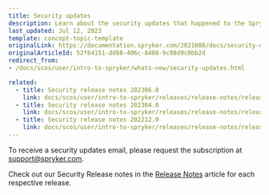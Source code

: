 ```yaml
---
title: Security updates
description: Learn about the security updates that happened to the Spryker Commerce OS.
last_updated: Jul 12, 2023
template: concept-topic-template
originalLink: https://documentation.spryker.com/2021080/docs/security-updates
originalArticleId: 52f64151-dd88-406c-8408-9c08d9c0bb2d
redirect_from:
- /docs/scos/user/intro-to-spryker/whats-new/security-updates.html

related:
  - title: Security release notes 202306.0
    link: docs/scos/user/intro-to-spryker/releases/release-notes/release-notes-202306.0/security-release-notes-202306.0.html
  - title: Security release notes 202304.0
    link: docs/scos/user/intro-to-spryker/releases/release-notes/release-notes-202304.0/security-release-notes-202304.0.html
  - title: Security release notes 202212.0
    link: docs/scos/user/intro-to-spryker/releases/release-notes/release-notes-202212.0/security-release-notes-202212.0.html
---
```


To receive a security updates email, please request the subscription at [support@spryker.com](mailto:support@spryker.com).

Check out our Security Release notes in the [Release Notes](/docs/scos/user/intro-to-spryker/releases/release-notes/release-notes.html) article for each respective release.
